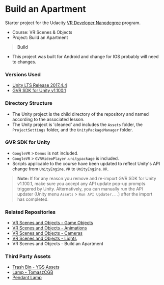 # Build an Apartment
Starter project for the Udacity [VR Developer Nanodegree](http://udacity.com/vr) program.

- Course: VR Scenes & Objects
- Project: Build an Apartment

> **Build**
- This project was built for Android and change for IOS probably will need to changes.

### Versions Used
- [Unity LTS Release 2017.4.4](https://unity3d.com/unity/qa/lts-releases?version=2017.4)
- [GVR SDK for Unity v1.100.1](https://github.com/googlevr/gvr-unity-sdk/releases/tag/v1.100.1)


### Directory Structure
- The Unity project is the child directory of the repository and named according to the associated lesson.
- The Unity project is 'cleaned' and includes the `Assets` folder, the `ProjectSettings` folder, and the `UnityPackageManager` folder.


### GVR SDK for Unity
- `GoogleVR` > `Demos` is not included.
- `GoogleVR` > `GVRVideoPlayer.unitypackage` is included.
- Scripts applicable to the course have been updated to reflect Unity's API change from `UnityEngine.VR` to `UnityEngine.XR`.

>**Note:** If for any reason you remove and re-import GVR SDK for Unity v1.100.1, make sure you accept any API update pop-up prompts triggered by Unity. Alternatively, you can manually run the API updater (Unity menu `Assets` > `Run API Updater...`) after the import has completed.


### Related Repositories
- [VR Scenes and Objects - Game Objects](https://github.com/udacity/VR-Scenes-and-Objects_Game-Objects/releases)
- [VR Scenes and Objects - Animations](https://github.com/udacity/VR-Scenes-and-Objects_Animations/releases)
- [VR Scenes and Objects - Cameras](https://github.com/udacity/VR-Scenes-and-Objects_Cameras/releases)
- [VR Scenes and Objects - Lights](https://github.com/udacity/VR-Scenes-and-Objects_Lights/releases)
- VR Scenes and Objects - Build an Apartment

### Third Party Assets
- [Trash Bin - YGS Assets](https://assetstore.unity.com/packages/3d/props/furniture/trash-bin-96670)
- [Lamp - TomaszCGB](https://free3d.com/3d-model/lampsconce-03-43588.html)
- [Pendant Lamp](https://free3d.com/3d-model/punct-pendant-lamp-86726.html)